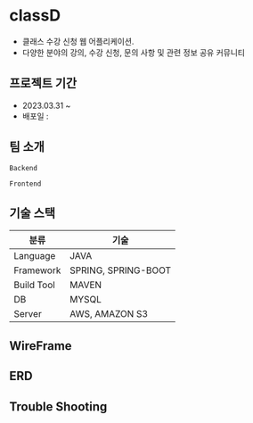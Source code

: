 # classD
 - 클래스 수강 신청 웹 어플리케이션.
 - 다양한 분야의 강의, 수강 신청, 문의 사항 및 관련 정보 공유 커뮤니티

## 프로젝트 기간
- 2023.03.31 ~
- 배포일 :

## 팀 소개
`Backend`

`Frontend`

## 기술 스택
| 분류        | 기술 |
|------------|------|
| Language   |  JAVA  |
| Framework  |   SPRING, SPRING-BOOT   |
| Build Tool |    MAVEN  |
| DB         |    MYSQL  |
| Server     |  AWS, AMAZON S3

## WireFrame


## ERD


## Trouble Shooting


